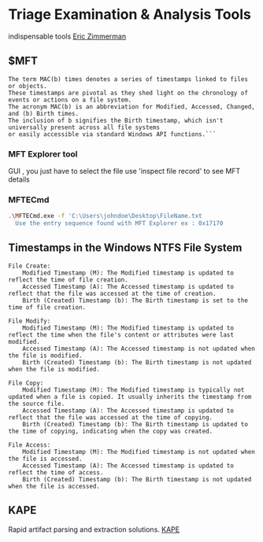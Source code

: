 # Triage Examination & Analysis Tools

indispensable tools
[Eric Zimmerman](https://ericzimmerman.github.io/#!index.md)

## $MFT
```
The term MAC(b) times denotes a series of timestamps linked to files or objects. 
These timestamps are pivotal as they shed light on the chronology of events or actions on a file system. 
The acronym MAC(b) is an abbreviation for Modified, Accessed, Changed, and (b) Birth times. 
The inclusion of b signifies the Birth timestamp, which isn't universally present across all file systems 
or easily accessible via standard Windows API functions.```
```

### MFT Explorer tool
GUI , you just have to select the file
use 'inspect file record' to see MFT details

### MFTECmd
```bash
.\MFTECmd.exe -f 'C:\Users\johndoe\Desktop\FileName.txt
  Use the entry sequence found with MFT Explorer ex : 0x17170
```
## Timestamps in the Windows NTFS File System
    File Create:
        Modified Timestamp (M): The Modified timestamp is updated to reflect the time of file creation.
        Accessed Timestamp (A): The Accessed timestamp is updated to reflect that the file was accessed at the time of creation.
        Birth (Created) Timestamp (b): The Birth timestamp is set to the time of file creation.

    File Modify:
        Modified Timestamp (M): The Modified timestamp is updated to reflect the time when the file's content or attributes were last modified.
        Accessed Timestamp (A): The Accessed timestamp is not updated when the file is modified.
        Birth (Created) Timestamp (b): The Birth timestamp is not updated when the file is modified.

    File Copy:
        Modified Timestamp (M): The Modified timestamp is typically not updated when a file is copied. It usually inherits the timestamp from the source file.
        Accessed Timestamp (A): The Accessed timestamp is updated to reflect that the file was accessed at the time of copying.
        Birth (Created) Timestamp (b): The Birth timestamp is updated to the time of copying, indicating when the copy was created.

    File Access:
        Modified Timestamp (M): The Modified timestamp is not updated when the file is accessed.
        Accessed Timestamp (A): The Accessed timestamp is updated to reflect the time of access.
        Birth (Created) Timestamp (b): The Birth timestamp is not updated when the file is accessed.


## KAPE
Rapid artifact parsing and extraction solutions.
[KAPE](https://www.kroll.com/en/services/cyber-risk/incident-response-litigation-support/kroll-artifact-parser-extractor-kape)



















